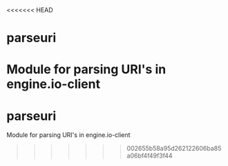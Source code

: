 <<<<<<< HEAD
# parseuri
Module for parsing URI's in engine.io-client
=======
# parseuri
Module for parsing URI's in engine.io-client
>>>>>>> 002655b58a95d262122606ba85a06bf4f49f3f44

